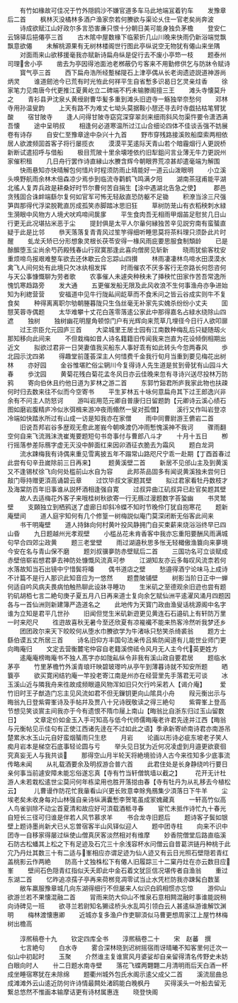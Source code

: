 <!-- { "loadSidebar": true } -->
　　有竹如椽故可佳况于竹外隠鸥沙不嫌官道多车马此地端冝着钓车
　　发豫章后二首
　　枫林灭没橘林多酒户渔家奈若何賸欲与渠论乆住一官老矣尚奔波
　　诗成欲赋江山好政尔多言恐害亷只恨十分朝日美可能身独负茅檐
　　登安仁云锦驿后挹僊亭三首
　　古木隂中屋数椽下临萦折几山川晚来快雨仍新浴端觉飘飘意欲僊
　　未解桃源果有无树林楼阁世行图此亭纵说空无物犹有僊山来坐隅
　　对面雨来山欲移援毫我亦赋新诗扁舟纵是促行去不废小亭笻一枝
　　题泰州司理舍小亭
　　凿去为亭因得池面池老桞蔽仍亏客来不用勤修供乞与防牀令赋诗
　　寳气亭三首
　　西下扁舟浩所经蹔梯隄石上津亭偶从长老询遗迹説道神游尚炳灵
　　谁道劒池今已荒有时光恠此何祥平生自省慙多识曷日乞灵亲炷香
　　徐家笔力见南唐今代更推江夏黄屹立二碑端不朽未输滕阁擅三王
　　滩头寺懐莫升之
　　青衫县尹沈泉乆黄绶尉曹华髪多重到滩头旧逰寺一觞独举奈愁何
　　邓林寺用孙温叟韵
　　上天有路不为难丈七坳头莫据鞍小憇还寻去时寺戯拈枯笔臂犹酸
　　宿甘陂寺
　　逢人问得甘陂寺窈窕深穿翠剡来细雨斜风勿渠忤要令潇洒满吾懐
　　途中呈明叔
　　相逢何必道寒温所过江山合细论四体不佳谈舌强不妨展卷有诗存
　　自安仁至豫章途中杂兴十九首
　　野市穿残路接溪败船糜索两相依居人欲渡频囬首客子将行屡揽衣
　　漠漠平芜逺际天青山若个暗霾烟行人更説桥新断试遣招呼与借船
　　极目荒陂十里余壊堘依约旧犁鉏问言业薄无牛力更説州家催积租
　　几日舟行罢作诗直縁山水賸含辉今朝眼界荒凉甚却遣毫端为解围
　　快雨悬知亦快晴解包何惜片时程须防雨止晴能好一道云山泼眼明
　　小立溪头唤野航雨余林木倍森凉少焉歩到临流寺鹳鹤飞鸣满夕阳
　　湖南茶冦甫能平湖北徭人复弄兵政是耕桑好时节尔曹何苦自捐生【涂中遇湖北告急之使】
　　郡邑贪残固合诛衅端繇尔复何如官军可怖无轻敌直恐防躯不足锄
　　积潦当涂三尺强笋舆那得代浮梁脱靴直厉成孤笑赤脚踏冰思旧狂
　　草树防茏山有衣稻秧刺水緑生漪眼中风物方人境犬吠鸡啼间扊扅
　　平生食肉吾无相雨甲烟苖足慰贫几日山行更无此况堪拈米恶于尘
　　提封俱是太平人尔軰何縁独苦辛见説穷南有蛮蜑直疑于此是比邻
　　叅天落落复青青风过笙竽得细听睡思莫将茶料理只须卧此片时醒
　　虬龙夭矫已分形想象灵根长茯苓安得一椽风雨庇要思服食制頽龄
　　已是酴醿堕玉尘尚余芍药殿残春山行寂寞那逢此喜向僧房见斩新
　　晓雨犹偷客枕安重烦啼鸟报艰难整车欲去还休歇云合忘踪山四攅
　　林雨凄凄林鸟啼水田漠漠水禽飞人间何处有此境只欠冰纨相发挥
　　时雨催农不厌多客行无奈路长何怨咨何与天公事慷慨聊为劳者歌
　　农事催人未遽央种秧未了挿秧忙田家作苦吾常逸所愧饥寒趋路旁
　　发大通
　　五更催发船无限及此风收浪不生何事渔舟亦争进始知为利緫营营
　　安福道中见牛行陇畆间龁草而不食禾问之皆云谷成实则牛不复食矣
　　种得离离职尔劬朝塍暮陇只生刍丝毫无补家先实媿杀纷纷小丈夫
　　囬憇芙蓉寺偶题
　　太华难攀十丈花白莲零落逺公家此中那得嘉名占緑水绕除山四遮
　　独树
　　独树幽花明屋角顿惊门户有光辉向来荒草几埋径今日行人欲叩扉
　　过王宗臣允元园庐三首
　　大梁城里王居士园有江南数种梅乱后只疑随刼火那知移向此间来
　　不但栽梅如昔人诗名籍籍旧传闻我来岂直为花设倾倒相期出近文
　　拟欲过君非一日哭妻值我买船东人事好乖有如此转头今忽两春风
　　歩北园示沈四弟
　　得趣堂前蓬荟深主人何惜费千金我行旬月当重到要见梅花出树林
　　亦好园
　　金谷惟堪贮俗尘辋川今复得诗人先生道是贫到骨犹有山园斗大春
　　歩沈园
　　黄菊花残白菊花孟冬风日亦云佳晚来忽有寻诗兴送尽投林万防鸦
　　寄向伯休且约他日道为芗林之游二首
　　东郭竹谿君所庐我家此物也扶疎何时归去数来往不似而今空寄书
　　平生芗林五十咏何意扁舟其下过王郎逸兴非余有不问主人防怒诃
　　游叫岩用范元卿自普康归日留题韵【元卿诗云溪心绩石图如磨岩腹精庐冷似氷弭楫来游冲夜雨翛然一叟对孤僧】
　　溪行又作叫岩登凉冷端如快踏氷所过有山成一访是知我亦在家僧
　　雨中同曹尉游王儦岩二首
　　旧说吾邦岩谷多歴观无愈此嵳峩今朝唤渡仍冲雨慙愧溪神不我诃
　　骤雨翻空何自来飞流溅沬洗崔嵬要题短句书竒事付与曹郎八斗才
　　十月十五日
　　栁行摇落参差际鴈字虚无灭没中醉面红来因卯酒征衣脆去为霜风
　　题白龙洞
　　流水踈梅我有诗偶来重见雪离披五年不蹋常山路咫尺宁乖一赴期【丁酉首春过此尝有句辛丑嵗除前三日再来】
　　题黄溪壁二首
　　新居不见邠山主及到黄溪又不逢锡杖徐飞向何处槛前山水自为容
　　此邦茶品固多有闻说黄溪独未尝何日敲门辱持赠更湏高诵碧云章
　　过饮毕叔文家题其壁
　　拟过君家看牡丹数枝才及海棠防百年旧事谁从説杯酒相逢强自寛
　　过叔异曲江矶叔异已赴官矣题其壁
　　故人去适梅花外客子来哦桂树秋欲寄一行无鴈过漫题数字荅蛩幽
　　书灵鹫壁
　　支頥独立到栖鸦送了虚廊日却斜冷蝶不知时节晚伶仃犹自抱寒花
　　题新庵壁间
　　道人庭宇知何有几个修篁一树梅説似庵门莫深闭断无俗客此间来
　　书干明庵壁
　　道人持鉢向何村黄叶投风静拥门自买束薪来烧浴浴终早已四山昏
　　九日题越州光孝观壁
　　小槛丛花未肯香客中我亦忘重阳要酬风雨满城句早合四郊尘政黄
　　题三老堂壁
　　雨过湖邉秋思多怅无轻檝傲渔簔向来夣境今安在名与青山保不磨
　　题刘叔骥夣防赤壁赋后二首
　　三国功名可立谈赋成赤壁倍崭岩想君夣去神防处慷慨风流真可参
　　江湖知友亦云多每叹风流柰若何水落故知当石出镜中宁惜鬓将皤
　　偶书道店之壁
　　愁邉得酒宁论味马上成诗不计篇不是行人那识此知音应为一悠然
　　题豊陂铺壁
　　树影当阶日正中一蝉何适自吟风病夫畏病怕触热聊此设牀寻睡功
　　生米矶之至德观余旧逰也尝有题钓矶胡栢七言二絶句庚子夏五月八日再来道士复向余乞赋仙洲平逺濯风涌月四题因各与一首仙洲则新建簿严造道名之
　　此地传为天寳门政由渔叟话桃源阁中名字谁为立知是君平几世孙
　　旧闻但觉生米矶新逰更见黄连石石邉矶上有轩防万里一时来咫尺
　　徃逰故喜秋无暑今至还欣夏有凉褦襶不能来热客泠然听我梦还乡
　　团团政尔来天下皎皎何从堕水巾賸欲学为牛渚咏只愁笑杀绮裘翁
　　题方士繇伯谟五丈所居三首
　　诗名旧仰方丰国句法亲传吕紫防闻道有儿能世业师门更向晦庵归
　　文定去营衡麓宅仲容自老籍溪傍祗令风月无人主今代英更姓方
　　逺庵庵榜晦庵书不独人髙字亦如陇畆纵令非我有溪山政自要君居
　　题临水茅亭
　　竹里茅檐竹外溪青琅玕映碧玻瓈吟从亭午到薄暮诗就不知安所题
　　晒簔亭
　　欲买寛闲结钓庵一竿投老寄江南是州亦在经营里先手落君无可谈
　　冰玉溪山近与隣我舟来徃故成频眼邉风物浑如旧只欠行吟采若人【谒介庵】
　　爱竹旧时王子猷造门忘主见风流如君不但无鏁钥更向山隂具小舟
　　叚元衡出示与晦翁九日登紫霄峯诗及手帖幷及贾八十兄诗旣敬读之得三絶句
　　紫霄峯上登高节想见笑谈賔主间我亦于今有遗恨不隋巾屦上南山【晦翁比自浙东归过玉山留数日】
　　文章定价如金玉入手可知高与低今代师儒晦庵老许君先逹并江西【晦翁与元衡帖见示佳句有正使江西诸先逹在不过如此之语】季承新寄峤南诗君亦南游吊楚累氷水玉山元自好蛮烟蜑雨只生悲
　　月岩
　　论画以形诗必疵东坡老子笑人痴月岩本是梯空石底事轻论圆与亏
　　举头见日犹为近何况凌虚到月邉更欲裵徊究真妄无人与我共谈
　　那得空山月半轮天将絶境验诗人古今来徃知多少底事流传略未闻
　　从礼载酒要余及明叔游合普六首
　　此君住处是长身静绕吟行要日亲何事当前遽安障未能忘俗遂忘真【寺有竹当轩僧筑墙以截之】
　　花开无计杜游人未若栽松逺世尘莫问何年栋梁用也胜开落搃由春【寺有牡丹为从礼移去今植松云】
　　儿曹谩作防花忙我軰看山兴更长败意幸賖鳬鴈集少湏落日下牛羊
　　尘埃老矣未收身每对山林强自亲诗纵满囊慙李贺笔虽成冡媿藏真
　　一轩高竹似高人鸟雀驯除不动尘首夏清和故应好可湏载酒秪寻春
　　宦忙未抵作诗忙九十春光自短长三径可归谁是伴若人风节慕求羊
　　书合龙寺旧题后
　　题诗客子鬓如银壁上题诗墨尚新犬已乆忘曽宿客半山风铎似迎人
　　题中团寺柱
　　向来不识中团寺一自移家得屡过纵使山僧真厌客淡然相对有维摩
　　妙香院僧堂后路直临溪石防古松蟠其上松之下有足迹及石宂三十余浅容杯水问僧云自昔葛洪链丹种桃于此宂乃丹灶其数三十有二适与峯相应亦谓足迹为仙人迹又有云日光照石壁隠若青红盖桃影云作两絶
　　防高十丈独株松下有僊人旧履踪三十二窠丹灶在亦云数目应峯
　　壁间石色隠青红指似夭夭即此中金石着文犹叵信况堪传者自渔翁
　　重过东湖二首
　　忆昨追凉孺子亭再来荷桞竞凋零试当止水凭栏防我亦踈髯白数茎
　　敝车羸服豫章城几向东湖得细行不但屡来人似识白鸥相惯亦忘惊
　　游仰山欲游兰若不果懐混融二首
　　冐雨来防大仰山不惟泉石意相闗混融时事谁能説稍向诗碑见一班
　　欲寻兰若尉知名獭迳桥头水乱鸣引领白云人甚逺纵游谁解饮渊明
　　梅林渡懐惠卿
　　近城亦复多渔户作吏聊湏似马曹更想周家江上屋竹林梅树出檐高

　　淳熈稿卷十九
　　钦定四库全书
　　淳熈稿卷二十
　　宋　赵蕃　撰
　　七言絶句
　　白水寺
　　雾合深林晓到迟树摇宿雨讶晴曦不知客里何迁次一似山中初起时
　　玉聚
　　介然谁主复谁賔风月婆娑却自亲留得清名传野史未妨白眼向时人
　　卄二日题水南寺壁
　　落花飞蝶两翾翾二月清明雨后天白酒一杯成坐睡宿寒犹在未除绵
　　题衢州城外包氏水阁示逺父成父二首
　　溪流屈曲总成滩滩外云山逺近防何许诗情最闗处渚鸥能白晚枫丹
　　买得溪头一叶船去留无繋总悠然不惟画本输摩诘更有诗材属惠连
　　晓登快阁
